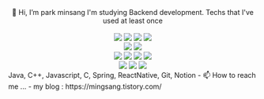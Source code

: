  <div align=center>👋 Hi, I’m park minsang
 I'm studying Backend development.
 Techs that I've used at least once
</div> 
<br>
 <div align=center> 
		<img src="https://img.shields.io/badge/Java-007396?style=flat-square&logo=Java&logoColor=white"/>
		<img src="https://img.shields.io/badge/Spring-6DB33F?style=flat-square&logo=SpringBoot&logoColor=white"/>
		<img src="https://img.shields.io/badge/C-A8B9CC?style=flat-square&logo=C&logoColor=white"/>
		<img src="https://img.shields.io/badge/C++-00599C?style=flat-square&logo=C%2B%2B&logoColor=white"/>
		</div>
		<div align=center> 
		<img src="https://img.shields.io/badge/MySQL-4479A1?style=flat-square&logo=MySQL&logoColor=white"/>
		<img src="https://img.shields.io/badge/MariaDB-003545?style=flat-square&logo=MariaDB&logoColor=white"/>
		</div>
		<div align=center> 
	<img src="https://img.shields.io/badge/JavaScript-F7DF1E?style=flat-square&logo=JavaScript&logoColor=white"/>
		<img src="https://img.shields.io/badge/Node.JS-339933?style=flat-square&logo=Node.JS&logoColor=white"/>
		<img src="https://img.shields.io/badge/React-61DAFB?style=flat-square&logo=React&logoColor=white"/>
		<img src="https://img.shields.io/badge/TypeScript-3178C6?style=flat-square&logo=TypeScript&logoColor=white"/>	
		</div>
		<div align=center> 
		<img src="https://img.shields.io/badge/Aws-232F3E?style=flat-square&logo=Python&logoColor=white"/>
		<img src="https://img.shields.io/badge/Git-F05032?style=flat-square&logo=Git&logoColor=white"/>
		<img src="https://img.shields.io/badge/Notion-000000?style=flat-square&logo=Notion&logoColor=white"/>
		</div>
 Java, C++, Javascript, C, Spring, ReactNative, Git, Notion
- 📫 How to reach me ...
- my blog : https://mingsang.tistory.com/

<!---
minsang0850/minsang0850 is a ✨ special ✨ repository because its `README.md` (this file) appears on your GitHub profile.
You can click the Preview link to take a look at your changes.
--->
